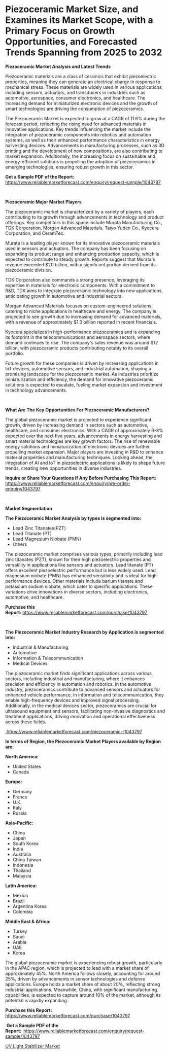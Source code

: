 <p><h1>Piezoceramic Market Size, and Examines its Market Scope, with a Primary Focus on Growth Opportunities, and Forecasted Trends Spanning from 2025 to 2032</h1></p><p><strong>Piezoceramic Market Analysis and Latest Trends</strong></p>
<p><p>Piezoceramic materials are a class of ceramics that exhibit piezoelectric properties, meaning they can generate an electrical charge in response to mechanical stress. These materials are widely used in various applications, including sensors, actuators, and transducers in industries such as automotive, aerospace, consumer electronics, and healthcare. The increasing demand for miniaturized electronic devices and the growth of smart technologies are driving the consumption of piezoceramics.</p><p>The Piezoceramic Market is expected to grow at a CAGR of 11.6% during the forecast period, reflecting the rising need for advanced materials in innovative applications. Key trends influencing the market include the integration of piezoceramic components into robotics and automation systems, as well as their enhanced performance characteristics in energy harvesting devices. Advancements in manufacturing processes, such as 3D printing and the development of new compositions, are also contributing to market expansion. Additionally, the increasing focus on sustainable and energy-efficient solutions is propelling the adoption of piezoceramics in emerging technologies, ensuring robust growth in this sector.</p></p>
<p><strong>Get a Sample PDF of the Report:&nbsp;</strong> <a href="https://www.reliablemarketforecast.com/enquiry/request-sample/1043797?utm_campaign=2439&utm_medium=2&utm_source=Github&utm_content=ia&utm_term=02042025&utm_id=piezoceramic">https://www.reliablemarketforecast.com/enquiry/request-sample/1043797</a></p>
<p>&nbsp;</p>
<p><strong>Piezoceramic Major Market Players</strong></p>
<p><p>The piezoceramic market is characterized by a variety of players, each contributing to its growth through advancements in technology and product offerings. Key competitors in this space include Murata Manufacturing Co., TDK Corporation, Morgan Advanced Materials, Taiyo Yuden Co., Kyocera Corporation, and CeramTec.</p><p>Murata is a leading player known for its innovative piezoceramic materials used in sensors and actuators. The company has been focusing on expanding its product range and enhancing production capacity, which is expected to contribute to steady growth. Reports suggest that Murata's revenue exceeded $20 billion, with a significant portion derived from its piezoceramic division.</p><p>TDK Corporation also commands a strong presence, leveraging its expertise in materials for electronic components. With a commitment to R&D, TDK aims to integrate piezoceramic technology into new applications, anticipating growth in automotive and industrial sectors.</p><p>Morgan Advanced Materials focuses on custom-engineered solutions, catering to niche applications in healthcare and energy. The company is projected to see growth due to increasing demand for advanced materials, with a revenue of approximately $1.3 billion reported in recent financials.</p><p>Kyocera specializes in high-performance piezoceramics and is expanding its footprint in the telecommunications and aerospace sectors, where demand continues to rise. The company's sales revenue was around $12 billion, with piezoceramic products contributing notably to its overall portfolio.</p><p>Future growth for these companies is driven by increasing applications in IoT devices, automotive sensors, and industrial automation, shaping a promising landscape for the piezoceramic market. As industries prioritize miniaturization and efficiency, the demand for innovative piezoceramic solutions is expected to escalate, fueling market expansion and investment in technology advancements.</p></p>
<p>&nbsp;</p>
<p><strong>What Are The Key Opportunities For Piezoceramic Manufacturers?</strong></p>
<p><p>The global piezoceramic market is projected to experience significant growth, driven by increasing demand in sectors such as automotive, healthcare, and consumer electronics. With a CAGR of approximately 6-8% expected over the next five years, advancements in energy harvesting and smart material technologies are key growth factors. The rise of renewable energy solutions and miniaturization of electronic devices are further propelling market expansion. Major players are investing in R&D to enhance material properties and manufacturing techniques. Looking ahead, the integration of AI and IoT in piezoelectric applications is likely to shape future trends, creating new opportunities in diverse industries.</p></p>
<p><strong>Inquire or Share Your Questions If Any Before Purchasing This Report:</strong> <a href="https://www.reliablemarketforecast.com/enquiry/pre-order-enquiry/1043797?utm_campaign=2439&utm_medium=2&utm_source=Github&utm_content=ia&utm_term=02042025&utm_id=piezoceramic">https://www.reliablemarketforecast.com/enquiry/pre-order-enquiry/1043797</a></p>
<p>&nbsp;</p>
<p><strong>Market Segmentation</strong></p>
<p><strong>The Piezoceramic Market Analysis by types is segmented into:</strong></p>
<p><ul><li>Lead Zinc Titanates(PZT)</li><li>Lead Titanate (PT)</li><li>Lead Magnesium Niobate (PMN)</li><li>Others</li></ul></p>
<p><p>The piezoceramic market comprises various types, primarily including lead zinc titanates (PZT), known for their high piezoelectric properties and versatility in applications like sensors and actuators. Lead titanate (PT) offers excellent piezoelectric performance but is less widely used. Lead magnesium niobate (PMN) has enhanced sensitivity and is ideal for high-performance devices. Other materials include barium titanate and potassium sodium niobate, which cater to specific applications. These variations drive innovations in diverse sectors, including electronics, automotive, and healthcare.</p></p>
<p><strong>Purchase this Report:&nbsp;</strong><a href="https://www.reliablemarketforecast.com/purchase/1043797?utm_campaign=2439&utm_medium=2&utm_source=Github&utm_content=ia&utm_term=02042025&utm_id=piezoceramic">https://www.reliablemarketforecast.com/purchase/1043797</a></p>
<p>&nbsp;</p>
<p><strong>The Piezoceramic Market Industry Research by Application is segmented into:</strong></p>
<p><ul><li>Industrial & Manufacturing</li><li>Automotive</li><li>Information & Telecommunication</li><li>Medical Devices</li></ul></p>
<p><p>The piezoceramic market finds significant applications across various sectors, including industrial and manufacturing, where it enhances precision and efficiency in automation and robotics. In the automotive industry, piezoceramics contribute to advanced sensors and actuators for enhanced vehicle performance. In information and telecommunication, they enable high-frequency devices and improved signal processing. Additionally, in the medical devices sector, piezoceramics are crucial for ultrasound equipment and sensors, facilitating non-invasive diagnostics and treatment applications, driving innovation and operational effectiveness across these fields.</p></p>
<p><a href="https://www.reliablemarketforecast.com/piezoceramic-r1043797?utm_campaign=2439&utm_medium=2&utm_source=Github&utm_content=ia&utm_term=02042025&utm_id=piezoceramic">&nbsp;https://www.reliablemarketforecast.com/piezoceramic-r1043797</a></p>
<p><strong>In terms of Region, the Piezoceramic Market Players available by Region are:</strong></p>
<p>
    <p> <strong> North America: </strong>
        <ul>
            <li>United States</li>
            <li>Canada</li>
        </ul>
        </p> 
    <p> <strong> Europe: </strong>
        <ul>
            <li>Germany</li>
            <li>France</li>
            <li>U.K.</li>
            <li>Italy</li>
            <li>Russia</li>
        </ul>
        </p> 
    <p> <strong> Asia-Pacific: </strong>
        <ul>
            <li>China</li>
            <li>Japan</li>
            <li>South Korea</li>
            <li>India</li>
            <li>Australia</li>
            <li>China Taiwan</li>
            <li>Indonesia</li>
            <li>Thailand</li>
            <li>Malaysia</li>
        </ul>
        </p> 
    <p> <strong> Latin America: </strong>
        <ul>
            <li>Mexico</li>
            <li>Brazil</li>
            <li>Argentina Korea</li>
            <li>Colombia</li>
        </ul>
        </p> 
    <p> <strong> Middle East & Africa: </strong>
        <ul>
            <li>Turkey</li>
            <li>Saudi</li>
            <li>Arabia</li>
            <li>UAE</li>
            <li>Korea</li>
        </ul>
    </p>
    </p>
<p><p>The global piezoceramic market is experiencing robust growth, particularly in the APAC region, which is projected to lead with a market share of approximately 45%. North America follows closely, accounting for around 25%, driven by advancements in sensor technologies and defense applications. Europe holds a market share of about 20%, reflecting strong industrial applications. Meanwhile, China, with significant manufacturing capabilities, is expected to capture around 10% of the market, although its potential is rapidly expanding.</p></p>
<p><strong>Purchase this Report: </strong><a href="https://www.reliablemarketforecast.com/purchase/1043797?utm_campaign=2439&utm_medium=2&utm_source=Github&utm_content=ia&utm_term=02042025&utm_id=piezoceramic">https://www.reliablemarketforecast.com/purchase/1043797</a></p>
<p>&nbsp;<strong>Get a Sample PDF of the Report:&nbsp;&nbsp;</strong><a href="https://www.reliablemarketforecast.com/enquiry/request-sample/1043797?utm_campaign=2439&utm_medium=2&utm_source=Github&utm_content=ia&utm_term=02042025&utm_id=piezoceramic">https://www.reliablemarketforecast.com/enquiry/request-sample/1043797</a></p>
<p><strong></strong></p>
<p><p><a href="https://github.com/kathiestrine5ty/Market-Research-Report-List-2/blob/main/uv-light-stabilizer-market.md?utm_campaign=2439&utm_medium=2&utm_source=Github&utm_content=ia&utm_term=02042025&utm_id=piezoceramic">UV Light Stabilizer Market</a></p></p>